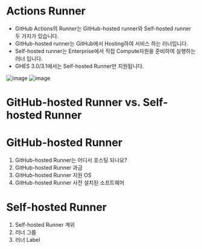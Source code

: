 # Actions Runner
- GitHub Actions의 Runner는 GitHub-hosted runner와 Self-hosted runner 두 가지가 있습니다. 
- GitHub-hosted runner는 GitHub에서 Hosting하여 서비스 하는 러너입니다. 
- Self-hosted runner는 Enterprise에서 직접 Compute자원을 준비하여 실행하는 러너 입니다.
- GHES 3.0/3.1에서는 Self-hosted Runner만 지원됩니다. 

![image](https://user-images.githubusercontent.com/40287191/121161887-61644200-c888-11eb-889e-2dd472e76b5f.png)        ![image](https://user-images.githubusercontent.com/40287191/121161933-6b864080-c888-11eb-87a4-eae91b4a7210.png)

# GitHub-hosted Runner vs. Self-hosted Runner

# GitHub-hosted Runner 
 
  1. GitHub-hosted Runner는 어디서 호스팅 되나요?
  2. GitHub-hosted Runner 과금
  3. GitHub-hosted Runner 지원 OS
  4. GitHub-hosted Runner 사전 설치된 소프트웨어
  

# Self-hosted Runner

  1. Self-hosted Runner 계위
  2. 러너 그룹
  3. 러너 Label
